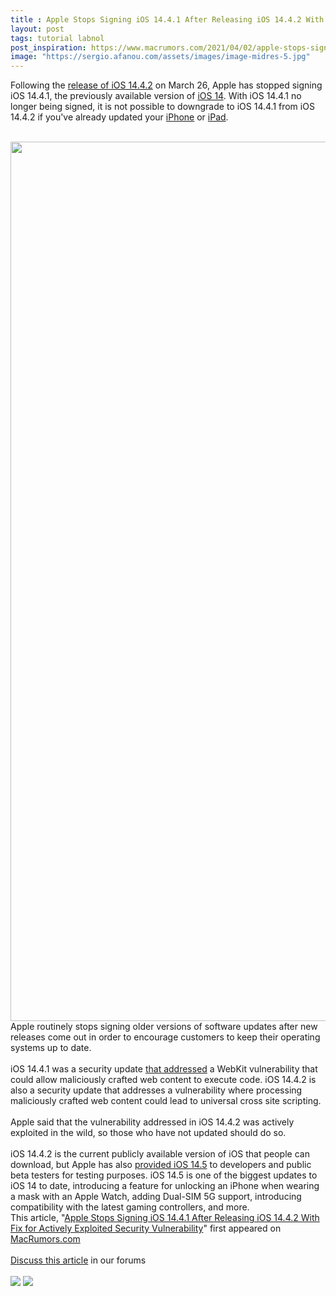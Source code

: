 ```yaml
---
title : Apple Stops Signing iOS 14.4.1 After Releasing iOS 14.4.2 With Fix for Actively Exploited Security Vulnerability
layout: post
tags: tutorial labnol
post_inspiration: https://www.macrumors.com/2021/04/02/apple-stops-signing-ios-14-4-1-2/
image: "https://sergio.afanou.com/assets/images/image-midres-5.jpg"
---
```


Following the <a href="https://www.macrumors.com/2021/03/26/apple-releases-ios-14-4-2-with-security-fixes/">release of iOS 14.4.2</a> on March 26, Apple has stopped signing iOS 14.4.1, the previously available version of <a href="https://www.macrumors.com/roundup/ios-14/">iOS 14</a>. With iOS 14.4.1 no longer being signed, it is not possible to downgrade to iOS 14.4.1 from iOS 14.4.2 if you've already updated your <a href="https://www.macrumors.com/guide/iphone/">iPhone</a> or <a href="https://www.macrumors.com/roundup/ipad/">iPad</a>.
<br/>

<br/>
<img src="https://images.macrumors.com/article-new/2021/03/iOS-14.4.2-on-phone-icon-fix.jpg" alt="" width="2500" height="1407" class="aligncenter size-full wp-image-791074" />
<br/>
Apple routinely stops signing older versions of software updates after new releases come out in order to encourage customers to keep their operating systems up to date.
<br/>

<br/>
iOS 14.4.1 was a security update <a href="https://www.macrumors.com/2021/03/08/apple-releases-ios-14-4-1/">that addressed</a> a WebKit vulnerability that could allow maliciously crafted web content to execute code. iOS 14.4.2 is also a security update that addresses a vulnerability where processing maliciously crafted web content could lead to universal cross site scripting.
<br/>

<br/>
Apple said that the vulnerability addressed in iOS 14.4.2 was actively exploited in the wild, so those who have not updated should do so.
<br/>

<br/>
iOS 14.4.2 is the current publicly available version of iOS that people can download, but Apple has also <a href="https://www.macrumors.com/guide/everything-new-in-ios-14-5-beta/">provided iOS 14.5</a> to developers and public beta testers for testing purposes. iOS 14.5 is one of the biggest updates to ‌‌&zwnj;iOS 14&zwnj;‌‌ to date, introducing a feature for unlocking an ‌&zwnj;iPhone&zwnj;‌ when wearing a mask with an Apple Watch, adding Dual-SIM 5G support, introducing compatibility with the latest gaming controllers, and more.<br/>This article, &quot;<a href="https://www.macrumors.com/2021/04/02/apple-stops-signing-ios-14-4-1-2/">Apple Stops Signing iOS 14.4.1 After Releasing iOS 14.4.2 With Fix for Actively Exploited Security Vulnerability</a>&quot; first appeared on <a href="https://www.macrumors.com">MacRumors.com</a><br/><br/><a href="https://forums.macrumors.com/threads/apple-stops-signing-ios-14-4-1-after-releasing-ios-14-4-2-with-fix-for-actively-exploited-security-vulnerability.2290437/">Discuss this article</a> in our forums<br/><br/><div class="feedflare">
<a href="http://feeds.macrumors.com/~ff/MacRumors-All?a=yZTCZChoVMA:Hs5kzKaBNJA:6W8y8wAjSf4"><img src="http://feeds.feedburner.com/~ff/MacRumors-All?d=6W8y8wAjSf4" border="0"></img></a> <a href="http://feeds.macrumors.com/~ff/MacRumors-All?a=yZTCZChoVMA:Hs5kzKaBNJA:qj6IDK7rITs"><img src="http://feeds.feedburner.com/~ff/MacRumors-All?d=qj6IDK7rITs" border="0"></img></a>
</div><img src="http://feeds.feedburner.com/~r/MacRumors-All/~4/yZTCZChoVMA" height="1" width="1" alt=""/>